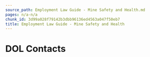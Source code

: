 ```yaml
---
source_path: Employment Law Guide - Mine Safety and Health.md
pages: n/a-n/a
chunk_id: 3d99a028f79142b3dbb96136ed4563a047f50eb7
title: Employment Law Guide - Mine Safety and Health
---
```

# DOL Contacts
